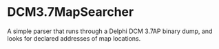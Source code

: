 # DCM3.7MapSearcher
A simple parser that runs through a Delphi DCM 3.7AP binary dump, and looks for declared addresses of map locations.
